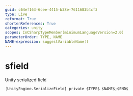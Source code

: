 ```yaml
---
guid: c64ef163-6cee-4415-b38e-7611683b4cf3
type: Live
reformat: True
shortenReferences: True
categories: unity
scopes: InCSharpTypeMember(minimumLanguageVersion=2.0)
parameterOrder: TYPE, NAME
NAME-expression: suggestVariableName()
---
```


# sfield

Unity serialized field

```
[UnityEngine.SerializeField] private $TYPE$ $NAME$;$END$
```